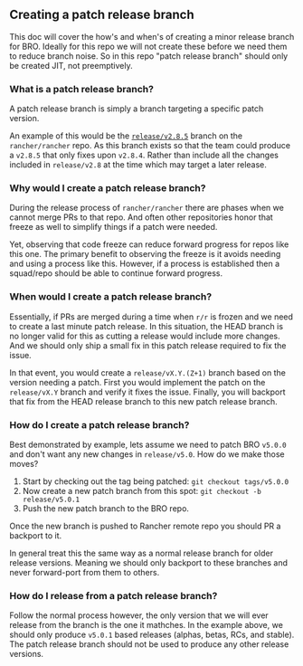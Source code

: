 ## Creating a patch release branch

This doc will cover the how's and when's of creating a minor release branch for BRO. 
Ideally for this repo we will not create these before we need them to reduce branch noise.
So in this repo "patch release branch" should only be created JIT, not preemptively.

### What is a patch release branch?
A patch release branch is simply a branch targeting a specific patch version.

An example of this would be the [`release/v2.8.5`](https://github.com/rancher/rancher/tree/release/v2.8.5) branch on the `rancher/rancher` repo.
As this branch exists so that the team could produce a `v2.8.5` that only fixes upon `v2.8.4`.
Rather than include all the changes included in `release/v2.8` at the time which may target a later release.

### Why would I create a patch release branch?
During the release process of `rancher/rancher` there are phases when we cannot merge PRs to that repo.
And often other repositories honor that freeze as well to simplify things if a patch were needed.

Yet, observing that code freeze can reduce forward progress for repos like this one.
The primary benefit to observing the freeze is it avoids needing and using a process like this.
However, if a process is established then a squad/repo should be able to continue forward progress.

### When would I create a patch release branch?

Essentially, if PRs are merged during a time when `r/r` is frozen and we need to create a last minute patch release.
In this situation, the HEAD branch is no longer valid for this as cutting a release would include more changes.
And we should only ship a small fix in this patch release required to fix the issue.

In that event, you would create a `release/vX.Y.(Z+1)` branch based on the version needing a patch.
First you would implement the patch on the `release/vX.Y` branch and verify it fixes the issue.
Finally, you will backport that fix from the HEAD release branch to this new patch release branch.

### How do I create a patch release branch?

Best demonstrated by example, lets assume we need to patch BRO `v5.0.0` and don't want any new changes in `release/v5.0`.
How do we make those moves?

1. Start by checking out the tag being patched: ```git checkout tags/v5.0.0```
2. Now create a new patch branch from this spot: ```git checkout -b release/v5.0.1```
3. Push the new patch branch to the BRO repo.

Once the new branch is pushed to Rancher remote repo you should PR a backport to it.

In general treat this the same way as a normal release branch for older release versions.
Meaning we should only backport to these branches and never forward-port from them to others.

### How do I release from a patch release branch?

Follow the normal process however, the only version that we will ever release from the branch is the one it mathches.
In the example above, we should only produce `v5.0.1` based releases (alphas, betas, RCs, and stable).
The patch release branch should not be used to produce any other release versions.
